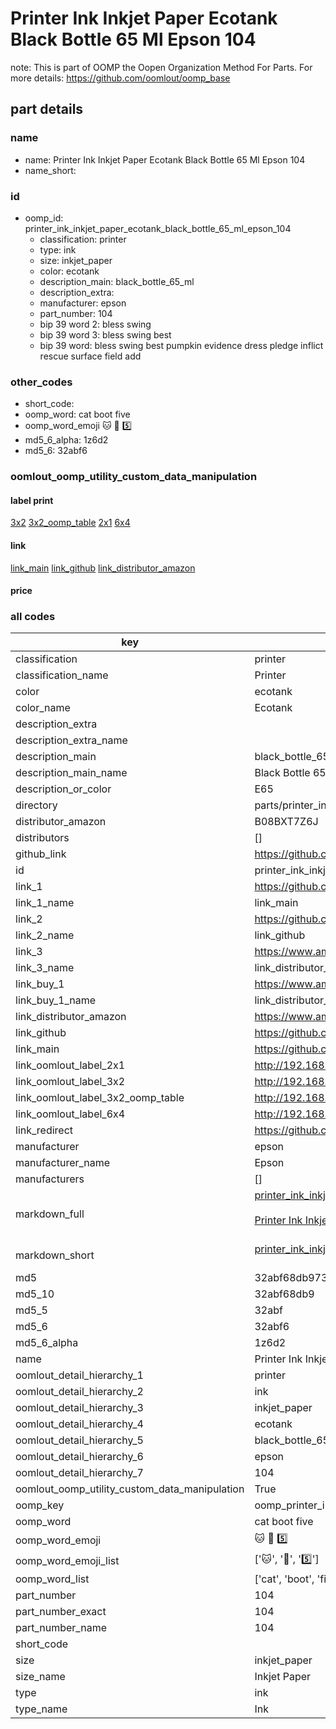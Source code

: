 # Printer Ink Inkjet Paper Ecotank Black Bottle 65 Ml Epson 104  

note: This is part of OOMP the Oopen Organization Method For Parts. For more details: https://github.com/oomlout/oomp_base

##  part details
  







### name
* name: Printer Ink Inkjet Paper Ecotank Black Bottle 65 Ml Epson 104
* name_short: 
### id
* oomp_id: printer_ink_inkjet_paper_ecotank_black_bottle_65_ml_epson_104
  * classification: printer
  * type: ink
  * size: inkjet_paper
  * color: ecotank
  * description_main: black_bottle_65_ml
  * description_extra: 
  * manufacturer: epson
  * part_number: 104
  * bip 39 word 2: bless swing
  * bip 39 word 3: bless swing best
  * bip 39 word: bless swing best pumpkin evidence dress pledge inflict rescue surface field add

### other_codes
* short_code: 
* oomp_word: cat boot five
* oomp_word_emoji :cat: :boot: :five:
* md5_6_alpha: 1z6d2
* md5_6: 32abf6






### oomlout_oomp_utility_custom_data_manipulation
#### label print
[3x2](http://192.168.1.245:1112/?label=oomp%201z6d2)
[3x2_oomp_table](http://192.168.1.108:1112/?label=oomp%201z6d2)
[2x1](http://192.168.1.242:1112/?label=oomp%201z6d2)
[6x4](http://192.168.1.55:1112/?label=oomp%201z6d2)    

#### link

[link_main](https://github.com/oomlout/oomlout_oomp_version_1_messy/tree/main/parts/printer_ink_inkjet_paper_ecotank_black_bottle_65_ml_epson_104) [link_github](https://github.com/oomlout/oomlout_oomp_version_1_messy/tree/main/parts/printer_ink_inkjet_paper_ecotank_black_bottle_65_ml_epson_104) [link_distributor_amazon](https://www.amazon.co.uk/dp/B08BXT7Z6J)                            

#### price







### all codes 
| key | value |  
| --- | --- |  
| classification | printer |  
| classification_name | Printer |  
| color | ecotank |  
| color_name | Ecotank |  
| description_extra |  |  
| description_extra_name |  |  
| description_main | black_bottle_65_ml |  
| description_main_name | Black Bottle 65 Ml |  
| description_or_color | E65 |  
| directory | parts/printer_ink_inkjet_paper_ecotank_black_bottle_65_ml_epson_104 |  
| distributor_amazon | B08BXT7Z6J |  
| distributors | [] |  
| github_link | https://github.com/oomlout/oomlout_oomp_part_src/tree/main/parts/printer_ink_inkjet_paper_ecotank_black_bottle_65_ml_epson_104 |  
| id | printer_ink_inkjet_paper_ecotank_black_bottle_65_ml_epson_104 |  
| link_1 | https://github.com/oomlout/oomlout_oomp_version_1_messy/tree/main/parts/printer_ink_inkjet_paper_ecotank_black_bottle_65_ml_epson_104 |  
| link_1_name | link_main |  
| link_2 | https://github.com/oomlout/oomlout_oomp_version_1_messy/tree/main/parts/printer_ink_inkjet_paper_ecotank_black_bottle_65_ml_epson_104 |  
| link_2_name | link_github |  
| link_3 | https://www.amazon.co.uk/dp/B08BXT7Z6J |  
| link_3_name | link_distributor_amazon |  
| link_buy_1 | https://www.amazon.co.uk/dp/B08BXT7Z6J |  
| link_buy_1_name | link_distributor_amazon |  
| link_distributor_amazon | https://www.amazon.co.uk/dp/B08BXT7Z6J |  
| link_github | https://github.com/oomlout/oomlout_oomp_version_1_messy/tree/main/parts/printer_ink_inkjet_paper_ecotank_black_bottle_65_ml_epson_104 |  
| link_main | https://github.com/oomlout/oomlout_oomp_version_1_messy/tree/main/parts/printer_ink_inkjet_paper_ecotank_black_bottle_65_ml_epson_104 |  
| link_oomlout_label_2x1 | http://192.168.1.242:1112/?label=oomp%201z6d2 |  
| link_oomlout_label_3x2 | http://192.168.1.245:1112/?label=oomp%201z6d2 |  
| link_oomlout_label_3x2_oomp_table | http://192.168.1.108:1112/?label=oomp%201z6d2 |  
| link_oomlout_label_6x4 | http://192.168.1.55:1112/?label=oomp%201z6d2 |  
| link_redirect | https://github.com/oomlout/oomlout_oomp_version_1_messy/tree/main/parts/printer_ink_inkjet_paper_ecotank_black_bottle_65_ml_epson_104 |  
| manufacturer | epson |  
| manufacturer_name | Epson |  
| manufacturers | [] |  
| markdown_full | [printer_ink_inkjet_paper_ecotank_black_bottle_65_ml_epson_104](none)<br>[](none)<br>[Printer Ink Inkjet Paper Ecotank Black Bottle 65 Ml Epson 104](none)<br><br> |  
| markdown_short | [printer_ink_inkjet_paper_ecotank_black_bottle_65_ml_epson_104](none)<br><br> |  
| md5 | 32abf68db97374d10aa6eada2ab700bd |  
| md5_10 | 32abf68db9 |  
| md5_5 | 32abf |  
| md5_6 | 32abf6 |  
| md5_6_alpha | 1z6d2 |  
| name | Printer Ink Inkjet Paper Ecotank Black Bottle 65 Ml Epson 104 |  
| oomlout_detail_hierarchy_1 | printer |  
| oomlout_detail_hierarchy_2 | ink |  
| oomlout_detail_hierarchy_3 | inkjet_paper |  
| oomlout_detail_hierarchy_4 | ecotank |  
| oomlout_detail_hierarchy_5 | black_bottle_65_ml |  
| oomlout_detail_hierarchy_6 | epson |  
| oomlout_detail_hierarchy_7 | 104 |  
| oomlout_oomp_utility_custom_data_manipulation | True |  
| oomp_key | oomp_printer_ink_inkjet_paper_ecotank_black_bottle_65_ml_epson_104 |  
| oomp_word | cat boot five |  
| oomp_word_emoji | :cat: :boot: :five: |  
| oomp_word_emoji_list | [':cat:', ':boot:', ':five:'] |  
| oomp_word_list | ['cat', 'boot', 'five'] |  
| part_number | 104 |  
| part_number_exact | 104 |  
| part_number_name | 104 |  
| short_code |  |  
| size | inkjet_paper |  
| size_name | Inkjet Paper |  
| type | ink |  
| type_name | Ink |  
